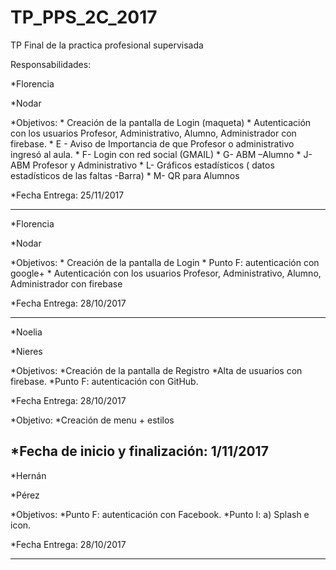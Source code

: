 # TP_PPS_2C_2017
TP Final de la practica profesional supervisada

Responsabilidades:

*Florencia

*Nodar

*Objetivos:
    * Creación de la pantalla de Login (maqueta)
    * Autenticación con los usuarios Profesor, Administrativo, Alumno, Administrador con firebase. 
    * E - Aviso de Importancia de que Profesor o administrativo ingresó al aula.
    * F- Login con red social (GMAIL)
    * G- ABM –Alumno
    * J- ABM Profesor y Administrativo
    * L- Gráficos estadísticos ( datos estadísticos de las faltas -Barra)
    * M- QR para Alumnos
    
*Fecha Entrega: 25/11/2017














--------------------------------------------------------------------------------------
*Florencia

*Nodar

*Objetivos:
    * Creación de la pantalla de Login
    * Punto F: autenticación con google+
    * Autenticación con los usuarios Profesor, Administrativo, Alumno, Administrador con firebase
    
*Fecha Entrega: 28/10/2017
    
--------------------------------------------------------------------------------------
*Noelia

*Nieres

*Objetivos:
    *Creación de la pantalla de Registro
    *Alta de usuarios con firebase.
    *Punto F: autenticación con GitHub.
    
*Fecha Entrega: 28/10/2017

*Objetivo:
    *Creación de menu + estilos
    
*Fecha de inicio y finalización: 1/11/2017
---------------------------------------------------------------------------------------
*Hernán

*Pérez

*Objetivos:
    *Punto F: autenticación con Facebook.
    *Punto I: a) Splash e icon.
    
*Fecha Entrega: 28/10/2017

---------------------------------------------------------------------------------------

